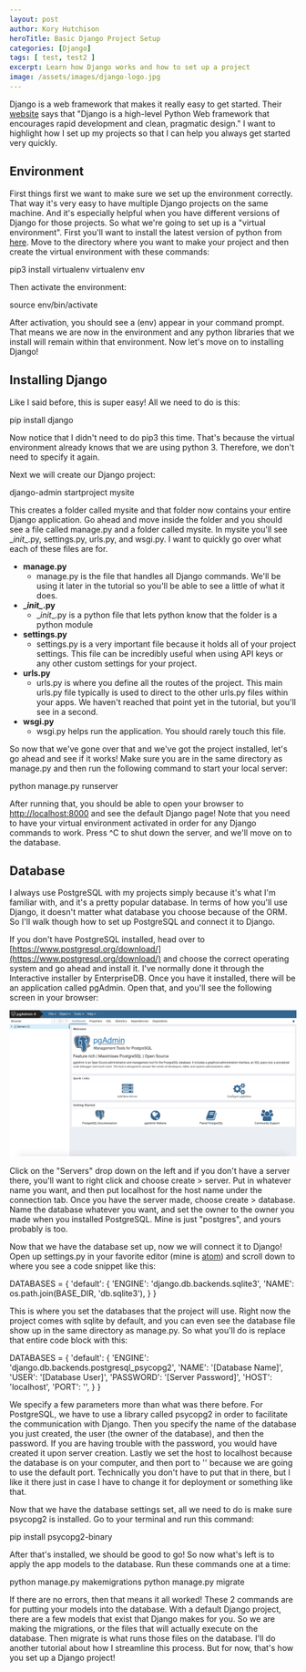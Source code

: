 ```yaml
---
layout: post
author: Kory Hutchison
heroTitle: Basic Django Project Setup
categories: [Django]
tags: [ test, test2 ]
excerpt: Learn how Django works and how to set up a project
image: /assets/images/django-logo.jpg
---
```

Django is a web framework that makes it really easy to get started. Their
[website](https://www.djangoproject.com) says that "Django is a high-level Python
Web framework that encourages rapid development and clean, pragmatic design." I want
to highlight how I set up my projects so that I can help you always get started very
quickly.

## Environment
First things first we want to make sure we set up the environment correctly. That
way it's very easy to have multiple Django projects on the same machine. And it's
especially helpful when you have different versions of Django for those projects.
So what we're going to set up is a "virtual environment". First you'll want to install
the latest version of python from [here](https://www.python.org/downloads/). Move
to the directory where you want to make your project and then create the virtual
environment with these commands:

<highlight-code lang="bash">
pip3 install virtualenv
virtualenv env
</highlight-code>

Then activate the environment:

<highlight-code lang="bash">
source env/bin/activate
</highlight-code>

After activation, you should see a (env) appear in your command prompt. That means
we are now in the environment and any python libraries that we install will remain
within that environment. Now let's move on to installing Django!

## Installing Django
Like I said before, this is super easy! All we need to do is this:

<highlight-code lang="bash">
pip install django
</highlight-code>

Now notice that I didn't need to do pip3 this time. That's because the virtual environment
already knows that we are using python 3. Therefore, we don't need to specify it again.

Next we will create our Django project:

<highlight-code lang="bash">
django-admin startproject mysite
</highlight-code>

This creates a folder called mysite and that folder now contains your entire Django
application. Go ahead and move inside the folder and you should see a file called
manage.py and a folder called mysite. In mysite you'll see \__init__.py, settings.py,
urls.py, and wsgi.py. I want to quickly go over what each of these files are for.

* __manage.py__
    * manage.py is the file that handles all Django commands. We'll be using it later in the
      tutorial so you'll be able to see a little of what it does.
* __\__init\__.py__
    * \__init__.py is a python file that lets python know that the folder is a python module
* __settings.py__
    * settings.py is a very important file because it holds all of your project settings. This
      file can be incredibly useful when using API keys or any other custom settings for
      your project.
* __urls.py__
  * urls.py is where you define all the routes of the project. This main urls.py file typically
    is used to direct to the other urls.py files within your apps. We haven't reached that
    point yet in the tutorial, but you'll see in a second.
* __wsgi.py__
    * wsgi.py helps run the application. You should rarely touch this file.

So now that we've gone over that and we've got the project installed, let's go ahead and see if it
works! Make sure you are in the same directory as manage.py and then run the following command
to start your local server:

<highlight-code lang="bash">
python manage.py runserver
</highlight-code>

After running that, you should be able to open your browser to [http://localhost:8000](http://localhost:8000) and
see the default Django page! Note that you need to have your virtual environment activated in
order for any Django commands to work. Press ^C to shut down the server, and we'll move on to the
database.

## Database
I always use PostgreSQL with my projects simply because it's what I'm familiar with,
and it's a pretty popular database. In terms of how you'll use Django, it doesn't
matter what database you choose because of the ORM. So I'll walk though how to set up
PostgreSQL and connect it to Django.

If you don't have PostgreSQL installed, head over to
[https://www.postgresql.org/download/](https://www.postgresql.org/download/) and
choose the correct operating system and go ahead and install it. I've normally done
it through the Interactive installer by EnterpriseDB. Once you have it installed,
there will be an application called pgAdmin. Open that, and you'll see the following
screen in your browser:

![pgAdmin screenshot](/assets/images/blog/pgAdmin-screenshot.png)

Click on the "Servers" drop down on the left and if you don't have a server there,
you'll want to right click and choose create > server. Put in whatever name you want,
and then put localhost for the host name under the connection tab. Once you have the server
made, choose create > database. Name the database whatever you want, and set the owner
to the owner you made when you installed PostgreSQL. Mine is just "postgres", and
yours probably is too.

Now that we have the database set up, now we will connect it to Django! Open up
settings.py in your favorite editor (mine is [atom](https://atom.io)) and scroll down
to where you see a code snippet like this:

<highlight-code lang="python">
DATABASES = {
    'default': {
        'ENGINE': 'django.db.backends.sqlite3',
        'NAME': os.path.join(BASE_DIR, 'db.sqlite3'),
    }
}
</highlight-code>

This is where you set the databases that the project will use. Right now the project
comes with sqlite by default, and you can even see the database file show up
in the same directory as manage.py. So what you'll do is replace that entire code block
with this:

<highlight-code lang="python">
DATABASES = {
    'default': {
        'ENGINE': 'django.db.backends.postgresql_psycopg2',
        'NAME': '[Database Name]',
        'USER': '[Database User]',
        'PASSWORD': '[Server Password]',
        'HOST': 'localhost',
        'PORT': '',
    }
}
</highlight-code>

We specify a few parameters more than what was there before. For PostgreSQL, we
have to use a library called psycopg2 in order to facilitate the communication with
Django. Then you specify the name of the database you just created, the user (the owner of the database),
and then the password. If you are having trouble with the password, you would have created
it upon server creation. Lastly we set the host to localhost because the database is on
your computer, and then port to '' because we are going to use the default port. Technically
you don't have to put that in there, but I like it there just in case I have to change it for
deployment or something like that.

Now that we have the database settings set, all we need to do is make sure psycopg2 is
installed. Go to your terminal and run this command:

<highlight-code lang="bash">
pip install psycopg2-binary
</highlight-code>

After that's installed, we should be good to go! So now what's left is to apply the
app models to the database. Run these commands one at a time:

<highlight-code lang="bash">
python manage.py makemigrations
python manage.py migrate
</highlight-code>

If there are no errors, then that means it all worked! These 2 commands are for putting your
models into the database. With a default Django project, there are a few models that exist
that Django makes for you. So we are making the migrations, or the files that will actually
execute on the database. Then migrate is what runs those files on the database. I'll do
another tutorial about how I streamline this process. But for now, that's how you set up a Django
project!
